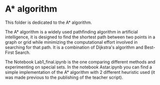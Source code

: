 
# A* algorithm

This folder is dedicated to the A* algorithm.

The A* algorithm is a widely used pathfinding algorithm in artificial intelligence, it is designed to find the shortest path between two points in a graph or grid while minimizing the computational effort involved in searching for that path. It is a combination of Dijkstra's algorithm and Best-First Search.

The Notebook Lab1_final.ipynb is the one comparing different methods and experimenting on special sets. In the notebook Astar.ipynb you can find a simple implementation of the A* algorithm with 2 different heuristic used (it was made previous to the publishing of the teacher script). 


